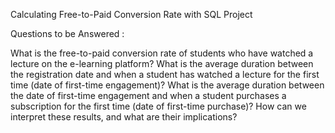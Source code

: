 Calculating Free-to-Paid Conversion Rate with SQL Project

Questions to be Answered :

What is the free-to-paid conversion rate of students who have watched a lecture on the e-learning platform?
What is the average duration between the registration date and when a student has watched a lecture for the first time (date of first-time engagement)?
What is the average duration between the date of first-time engagement and when a student purchases a subscription for the first time (date of first-time purchase)?
How can we interpret these results, and what are their implications?
